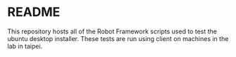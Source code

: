 # README

This repository hosts all of the Robot Framework scripts used to test
the ubuntu desktop installer. These tests are run using client on
machines in the lab in taipei.
